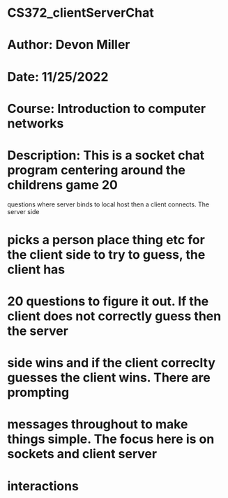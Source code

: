 # CS372_clientServerChat
# Author: Devon Miller
# Date: 11/25/2022
# Course: Introduction to computer networks

# Description: This is a socket chat program centering around the childrens game 20
questions where server binds to local host then a client connects. The server side
# picks a person place thing etc for the client side to try to guess, the client has
# 20 questions to figure it out. If the client does not correctly guess then the server
# side wins and if the client correclty guesses the client wins. There are prompting 
# messages throughout to make things simple. The focus here is on sockets and client server
# interactions
